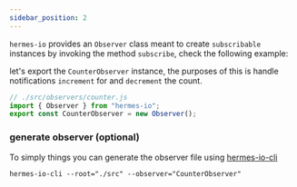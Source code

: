 ```yaml
---
sidebar_position: 2
---
```


`hermes-io` provides an `Observer` class meant to create `subscribable` instances by invoking the method `subscribe`, check the following example:

let's export the `CounterObserver` instance, the purposes of this is handle notifications `increment` for and `decrement` the count.

```javascript
// ./src/observers/counter.js
import { Observer } from "hermes-io";
export const CounterObserver = new Observer();

```

### generate observer (optional)
To simply things you can generate the observer file using [hermes-io-cli](https://www.npmjs.com/package/hermes-io-cli#observer)
```
hermes-io-cli --root="./src" --observer="CounterObserver"
```
